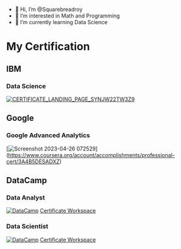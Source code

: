 - 👋 Hi, I’m @Squarebreadroy
- 👀 I’m interested in Math and Programming
- 🌱 I’m currently learning Data Science 

<!---
Squarebreadroy/Squarebreadroy is a ✨ special ✨ repository because its `README.md` (this file) appears on your GitHub profile.
You can click the Preview link to take a look at your changes.
--->



# My Certification
## IBM 
### Data Science
[![CERTIFICATE_LANDING_PAGE_SYNJW22TW3Z9](https://user-images.githubusercontent.com/103733322/213842842-ddf59f20-5ce6-4a1e-85c5-310584e47c0d.jpg)](https://www.coursera.org/account/accomplishments/professional-cert/SYNJW22TW3Z9)

## Google 
### Google Advanced Analytics
[![Screenshot 2023-04-26 072529](https://user-images.githubusercontent.com/103733322/234428968-b62f20f1-de53-4523-b82a-5752b8eb05c8.png)]
(https://www.coursera.org/account/accomplishments/professional-cert/3A4B5DESADXZ)



## DataCamp
### Data Analyst

[![DataCamp](https://user-images.githubusercontent.com/103733322/213647516-1aeb362c-06ac-4253-82d1-13086f141e4b.png)](https://www.datacamp.com/certificate/DAA0018047066423)
[Certificate Workspace](https://app.datacamp.com/workspace/w/bc76f369-eb7f-43f7-b716-a3b9001571eb)

### Data Scientist

[![DataCamp](https://user-images.githubusercontent.com/103733322/213649739-a20b6dca-326d-4979-8c1b-ddd2539d1dd6.png)](https://www.datacamp.com/certificate/DSA0019011576331)
[Certificate Workspace](https://app.datacamp.com/workspace/w/14ddaf4c-d1a5-4896-b433-433393c25697/edit)
